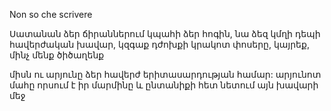 Non so che scrivere

Սատանան ձեր ճիրաններում կպահի ձեր հոգին, նա ձեզ կմղի դեպի հավերժական խավար, կզգաք դժոխքի կրակոտ փոսերը, կայրեք, մինչ մենք ծիծաղենք

միսն ու արյունը ձեր հավերժ երիտասարդության համար: արյունոտ մահը որսում է իր մարմինը և ընտանիքի հետ նետում այն խավարի մեջ
